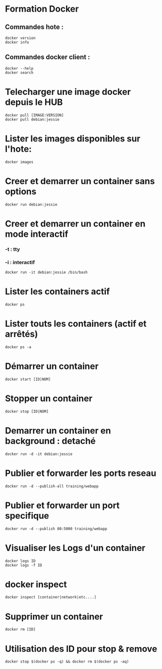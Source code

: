 # Formation Docker

## Commandes hote :
```
docker version
docker info
```

## Commandes docker client :
```
docker --help
docker search
```

# Telecharger une image docker depuis le HUB
```
docker pull [IMAGE:VERSION]
docker pull debian:jessie
```

# Lister les images disponibles sur l'hote:
```
docker images
```

# Creer et demarrer un container sans options 
```docker run debian:jessie```

# Creer et demarrer un container en mode interactif
### -t : tty
### -i : interactif
```docker run -it debian:jessie /bin/bash```

# Lister les containers actif 
```docker ps```

# Lister touts les containers (actif et arrêtés)
```docker ps -a```

# Démarrer un container
```docker start [ID|NOM]```

# Stopper un container
```docker stop [ID|NOM]```

# Demarrer un container en background : detaché
```docker run -d -it debian:jessie```

# Publier et forwarder les ports reseau
```docker run -d --publish-all training/webapp```

# Publier et forwarder un port specifique
```docker run -d --publish 80:5000 training/webapp```

# Visualiser les Logs d'un container
```
docker logs ID
docker logs -f ID
```

# docker inspect 
```docker inspect [container|network|etc....]```

# Supprimer un container 
```docker rm [ID]```

# Utilisation des ID pour stop & remove
```docker stop $(docker ps -q) && docker rm $(docker ps -aq)```
